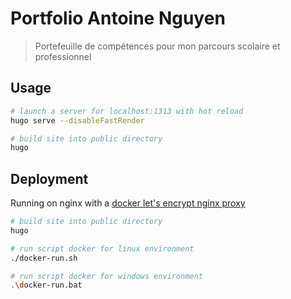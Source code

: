 # Portfolio Antoine Nguyen

> Portefeuille de compétences pour mon parcours scolaire et professionnel

## Usage

```bash
# launch a server for localhost:1313 with hot reload
hugo serve --disableFastRender

# build site into public directory
hugo
```

## Deployment

Running on nginx with a [docker let's encrypt nginx proxy](https://github.com/JrCs/docker-letsencrypt-nginx-proxy-companion/wiki/Basic-usage)

```bash
# build site into public directory
hugo

# run script docker for linux environment
./docker-run.sh

# run script docker for windows environment
.\docker-run.bat
```
